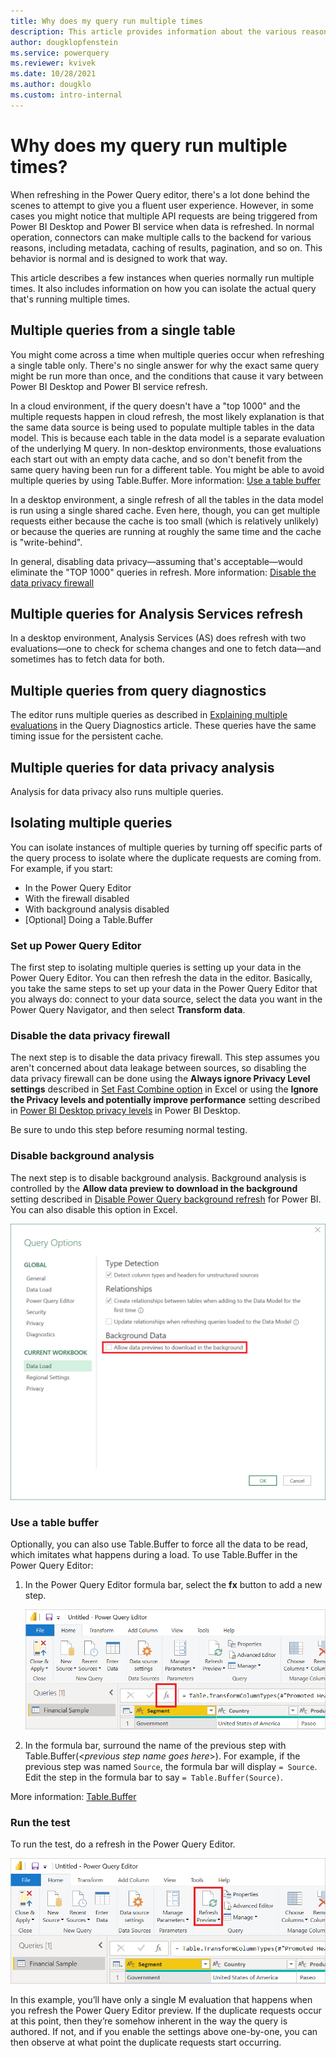```yaml
---
title: Why does my query run multiple times
description: This article provides information about the various reasons that a Power Query query will sometimes run multiple times.
author: dougklopfenstein
ms.service: powerquery
ms.reviewer: kvivek
ms.date: 10/28/2021
ms.author: dougklo
ms.custom: intro-internal
---
```


# Why does my query run multiple times?

When refreshing in the Power Query editor, there's a lot done behind the scenes to attempt to give you a fluent user experience. However, in some cases you might notice that multiple API requests are being triggered from Power BI Desktop and Power BI service when data is refreshed. In normal operation, connectors can make multiple calls to the backend for various reasons, including metadata, caching of results, pagination, and so on. This behavior is normal and is designed to work that way.

This article describes a few instances when queries normally run multiple times. It also includes information on how you can isolate the actual query that's running multiple times.

## Multiple queries from a single table

You might come across a time when multiple queries occur when refreshing a single table only. There's no single answer for why the exact same query might be run more than once, and the conditions that cause it vary between Power BI Desktop and Power BI service refresh.

In a cloud environment, if the query doesn't have a "top 1000" and the multiple requests happen in cloud refresh, the most likely explanation is that the same data source is being used to populate multiple tables in the data model. This is because each table in the data model is a separate evaluation of the underlying M query. In non-desktop environments, those evaluations each start out with an empty data cache, and so don't benefit from the same query having been run for a different table. You might be able to avoid multiple queries by using Table.Buffer. More information: [Use a table buffer](#use-a-table-buffer)

In a desktop environment, a single refresh of all the tables in the data model is run using a single shared cache. Even here, though, you can get multiple requests either because the cache is too small (which is relatively unlikely) or because the queries are running at roughly the same time and the cache is "write-behind".

In general, disabling data privacy&mdash;assuming that's acceptable&mdash;would eliminate the "TOP 1000" queries in refresh. More information: [Disable the data privacy firewall](#disable-the-data-privacy-firewall)

## Multiple queries for Analysis Services refresh

In a desktop environment, Analysis Services (AS) does refresh with two evaluations&mdash;one to check for schema changes and one to fetch data&mdash;and sometimes has to fetch data for both.

## Multiple queries from query diagnostics

The editor runs multiple queries as described in [Explaining multiple evaluations](/power-query/querydiagnostics#explaining-multiple-evaluations) in the Query Diagnostics article. These queries have the same timing issue for the persistent cache.

## Multiple queries for data privacy analysis

Analysis for data privacy also runs multiple queries.

## Isolating multiple queries

You can isolate instances of multiple queries by turning off specific parts of the query process to isolate where the duplicate requests are coming from. For example, if you start:

* In the Power Query Editor
* With the firewall disabled
* With background analysis disabled
* \[Optional] Doing a Table.Buffer

### Set up Power Query Editor

The first step to isolating multiple queries is setting up your data in the Power Query Editor. You can then refresh the data in the editor. Basically, you take the same steps to set up your data in the Power Query Editor that you always do: connect to your data source, select the data you want in the Power Query Navigator, and then select **Transform data**.

### Disable the data privacy firewall

The next step is to disable the data privacy firewall. This step assumes you aren't concerned about data leakage between sources, so disabling the data privacy firewall can be done using the **Always ignore Privacy Level settings** described in [Set Fast Combine option](https://support.microsoft.com/office/set-privacy-levels-power-query-cc3ede4d-359e-4b28-bc72-9bee7900b540) in Excel or using the **Ignore the Privacy levels and potentially improve performance** setting described in [Power BI Desktop privacy levels](/power-bi/admin/desktop-privacy-levels) in Power BI Desktop.

Be sure to undo this step before resuming normal testing.

### Disable background analysis

The next step is to disable background analysis. Background analysis is controlled by the **Allow data preview to download in the background** setting described in [Disable Power Query background refresh](/power-bi/guidance/power-query-background-refresh) for Power BI. You can also disable this option in Excel.

![Image showing Query options in excel with background analysis disabled](./media/multiple-queries/data-previews.png)

### Use a table buffer

Optionally, you can also use Table.Buffer to force all the data to be read, which imitates what happens during a load. To use Table.Buffer in the Power Query Editor:

1. In the Power Query Editor formula bar, select the **fx** button to add a new step.

   ![Image with the location of the fx button emphasized](./media/multiple-queries/fx-button.png)

2. In the formula bar, surround the name of the previous step with Table.Buffer(\<_previous step name goes here_>). For example, if the previous step was named `Source`, the formula bar will display `= Source`. Edit the step in the formula bar to say `= Table.Buffer(Source)`.

More information: [Table.Buffer](/powerquery-m/table-buffer)

### Run the test

To run the test, do a refresh in the Power Query Editor.

![Image with the location of the refresh button emphasized](./media/multiple-queries/refresh-preview.png)

In this example, you’ll have only a single M evaluation that happens when you refresh the Power Query Editor preview. If the duplicate requests occur at this point, then they’re somehow inherent in the way the query is authored. If not, and if you enable the settings above one-by-one, you can then observe at what point the duplicate requests start occurring.

